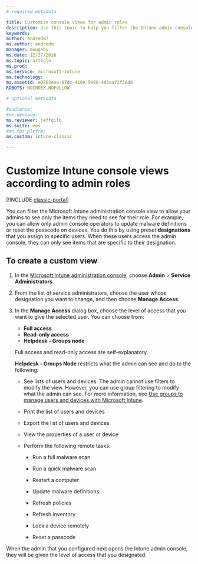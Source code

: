 ```yaml
---
# required metadata

title: Customize console views for admin roles 
description: Use this topic to help you filter the Intune admin console view to allow your admins to see only the items they need for their role.
keywords:
author: andredm7
ms.author: andredm
manager: dougeby
ms.date: 12/27/2016
ms.topic: article
ms.prod:
ms.service: microsoft-intune
ms.technology:
ms.assetid: e0783eaa-67dc-410e-9e80-4d3aa72f36d8
ROBOTS: NOINDEX,NOFOLLOW

# optional metadata

#audience:
#ms.devlang:
ms.reviewer: jeffgilb
ms.suite: ems
#ms.tgt_pltfrm:
ms.custom: intune-classic

---
```


# Customize Intune console views according to admin roles

[!INCLUDE [classic-portal](../includes/classic-portal.md)]

You can filter the Microsoft Intune administration console view to allow your admins to see only the items they need to see for their role. For example, you can allow only admin console operators to update malware definitions or reset the passcode on devices. You do this by using preset **designations** that you assign to specific users. When these users access the admin console, they can only see items that are specific to their designation.

## To create a custom view

1. In the [Microsoft Intune administration console](https://manage.microsoft.com), choose **Admin** &gt; **Service Administrators**.

2. From the list of service administrators, choose the user whose designation you want to change, and then choose **Manage Access**.

3. In the **Manage Access** dialog box, choose the level of access that you want to give the selected user. You can choose from:

   -   **Full access**
   -   **Read-only access**
   -   **Helpdesk - Groups node**

   Full access and read-only access are self-explanatory. <!--- **Helpdesk - Groups Node** allows users to choose from one of the following designations that provide custom levels of access to the Intune admin console:--->

   **Helpdesk - Groups Node** restricts what the admin can see and do to the following:

   -   See lists of users and devices. The admin cannot use filters to modify the view. However, you can use group filtering to modify what the admin can see. For more information, see [Use groups to manage users and devices with Microsoft Intune](use-groups-to-manage-users-and-devices-with-microsoft-intune.md).

   -   Print the list of users and devices

   -   Export the list of users and devices

   -   View the properties of a user or device

   -   Perform the following remote tasks:

       -   Run a full malware scan

       -   Run a quick malware scan

       -   Restart a computer

       -   Update malware definitions

       -   Refresh policies

       -   Refresh inventory

       -   Lock a device remotely

       -   Reset a passcode

When the admin that you configured next opens the Intune admin console, they will be given the level of access that you designated.
